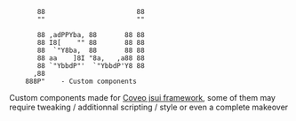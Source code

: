 ```text
       88                       88  
       ""                       ""  

       88 ,adPPYba, 88       88 88  
       88 I8[    "" 88       88 88  
       88  `"Y8ba,  88       88 88  
       88 aa    ]8I "8a,   ,a88 88  
       88 `"YbbdP"'  `"YbbdP'Y8 88  
      ,88
    888P"    - Custom components
```

Custom components made for [Coveo jsui framework](https://developers.coveo.com/display/JsSearch/Home),
 some of them may require tweaking / additionnal scripting / style or even a complete makeover
